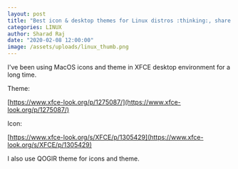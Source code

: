 ```yaml
---
layout: post
title: "Best icon & desktop themes for Linux distros :thinking:, share your favs :sunglasses:"
categories: LINUX
author: Sharad Raj
date: "2020-02-08 12:00:00"
image: /assets/uploads/linux_thumb.png
---
```


I've been using MacOS icons and theme in XFCE desktop environment for a long time.

Theme:

[https://www.xfce-look.org/p/1275087/](https://www.xfce-look.org/p/1275087/)

Icon:

[https://www.xfce-look.org/s/XFCE/p/1305429](https://www.xfce-look.org/s/XFCE/p/1305429)

I also use QOGIR theme for icons and theme.
